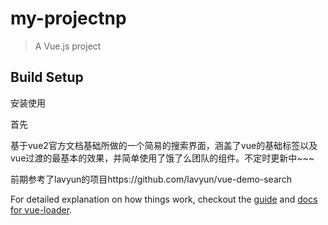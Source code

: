 # my-projectnp

> A Vue.js project

## Build Setup


安装使用

首先

基于vue2官方文档基础所做的一个简易的搜索界面，涵盖了vue的基础标签以及
vue过渡的最基本的效果，并简单使用了饿了么团队的组件。不定时更新中~~~

前期参考了lavyun的项目https://github.com/lavyun/vue-demo-search

For detailed explanation on how things work, checkout the [guide](http://vuejs-templates.github.io/webpack/) and [docs for vue-loader](http://vuejs.github.io/vue-loader).
